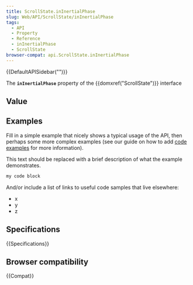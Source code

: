 ```yaml
---
title: ScrollState.inInertialPhase
slug: Web/API/ScrollState/inInertialPhase
tags:
  - API
  - Property
  - Reference
  - inInertialPhase
  - ScrollState
browser-compat: api.ScrollState.inInertialPhase
---
```

{{DefaultAPISidebar("")}}

The **`inInertialPhase`** property of the {{domxref("ScrollState")}} interface 

## Value



## Examples

Fill in a simple example that nicely shows a typical usage of the API, then perhaps some more complex examples (see our guide on how to add [code examples](/en-US/docs/MDN/Contribute/Structures/Code_examples) for more information).

This text should be replaced with a brief description of what the example demonstrates.

```js
my code block
```

And/or include a list of links to useful code samples that live elsewhere:

*   x
*   y
*   z

## Specifications

{{Specifications}}

## Browser compatibility

{{Compat}}


